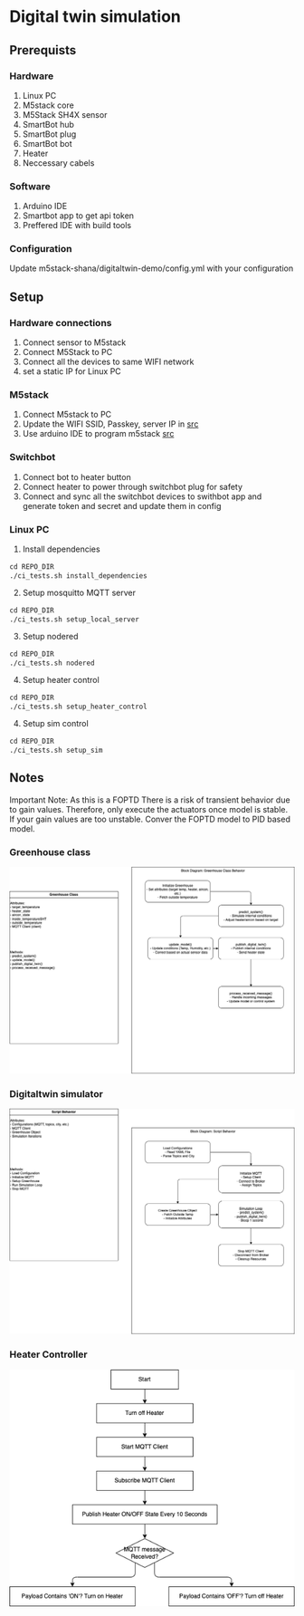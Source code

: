 # Digital twin simulation

## Prerequists

### Hardware

1. Linux PC
2. M5stack core
3. M5Stack SH4X sensor
4. SmartBot hub
5. SmartBot plug
6. SmartBot bot
7. Heater
6. Neccessary cabels

### Software

1. Arduino IDE
2. Smartbot app to get api token
3. Preffered IDE with build tools

### Configuration
Update m5stack-shana/digitaltwin-demo/config.yml with your configuration

## Setup

### Hardware connections

1. Connect sensor to M5stack
2. Connect M5Stack to PC
3. Connect all the devices to same WIFI network
4. set a static IP for Linux PC

### M5stack

1. Connect M5stack to PC
2. Update the WIFI SSID, Passkey, server IP in [src](m5stack_pub_data/m5stack_pub_data.ino)
2. Use arduino IDE to program m5stack [src](m5stack_pub_data/m5stack_pub_data.ino)


### Switchbot

1. Connect bot to heater button
2. Connect heater to power through switchbot plug for safety
3. Connect and sync all the switchbot devices to swithbot app and generate token and secret and update them in config

### Linux PC

1. Install dependencies

```
cd REPO_DIR
./ci_tests.sh install_dependencies
```

2. Setup mosquitto MQTT server

```
cd REPO_DIR
./ci_tests.sh setup_local_server
```

3. Setup nodered

```
cd REPO_DIR
./ci_tests.sh nodered
```

4. Setup heater control

```
cd REPO_DIR
./ci_tests.sh setup_heater_control
```

4. Setup sim control

```
cd REPO_DIR
./ci_tests.sh setup_sim
```
## Notes

Important Note: As this is a FOPTD There is a risk of transient behavior due to gain values. Therefore, only execute the actuators once model is stable. If your gain values are too unstable. Conver the FOPTD model to PID based model.

### Greenhouse class

![Greenhouse Diagram](greenhouse.png)

### Digitaltwin simulator

![Greenhouse Simulation Diagram](sim_greenhouse.png)

### Heater Controller 

![Actuator control Diagram](heater.png)
